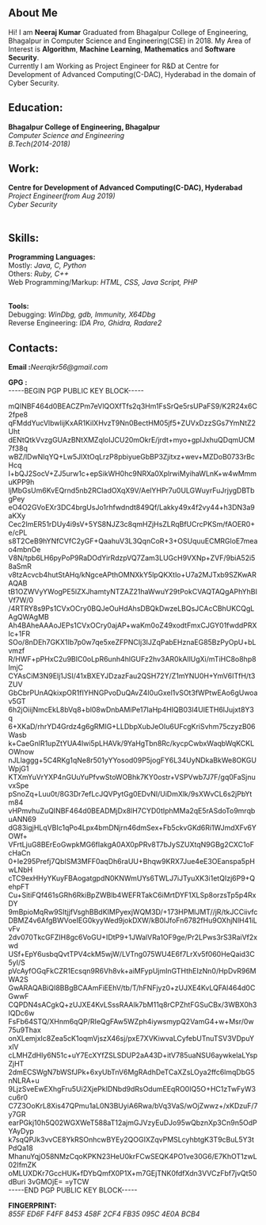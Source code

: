 ## **About Me**
Hi! I am **Neeraj Kumar** Graduated from Bhagalpur College of Engineering, Bhagalpur in Computer Science and Engineering(CSE) in 2018. My Area of Interest is **Algorithm**, **Machine Learning**, **Mathematics** and **Software Security**.<br>
Currently I am Working as Project Engineer for R&D at Centre for Development of Advanced Computing(C-DAC), Hyderabad in the domain of Cyber Security.

## Education:

**Bhagalpur College of Engineering, Bhagalpur**<br>
_Computer Science and Engineering_<br>
_B.Tech(2014-2018)_<br>

## Work:<br>

**Centre for Development of Advanced Computing(C-DAC), Hyderabad**<br>
_Project Engineer(from Aug 2019)_<br>
_Cyber Security_<br><br>


##  Skills:<br>
**Programming Languages:**<br>
Mostly: _Java, C, Python_<br>
Others: _Ruby, C++_<br>
Web Programming/Markup: _HTML, CSS, Java Script, PHP_<br><br>

**Tools:**<br>
Debugging: _WinDbg, gdb, Immunity, X64Dbg_<br>
Reverse Engineering: _IDA Pro, Ghidra, Radare2_<br>
## Contacts:<br>

**Email :**_Neerajkr56@gmail.com_<br>

**GPG :**<br>
    -----BEGIN PGP PUBLIC KEY BLOCK-----

mQINBF464d0BEACZPm7eVlQOXfTfs2q3Hm1FsSrQe5rsUPaFS9/K2R24x6C2fpe8
qFMddYucVlbwIijKxAR1KilXHvzT9Nn0BectHM05jf5+ZUVxDzzSGs7YmNtZ2Uht
dENtQtkVvzgGUAzBNtXMZqloIJCU20mOkrE/jrdt+myo+gpIJxhuQDqmUCM7f38q
wBZ/lDwNlqYQ+Lw5JlXtOqLrzP8pbiyueGbBP3Zjitxz+wev+MZDoB0733rBcHcq
I+bQJ2SocV+ZJ5urw1c+epSikWH0hc9NRXa0XplrwiMyihaWLnK+w4wMmmuKPP9h
ljMbGsUm6KvEQrnd5nb2RCIadOXqX9V/AelYHPr7u0ULGWuyrFuJrjygDBTbgPey
eO4O2GVoEXr3DC4brgUsJo1rhfwdndt849Qf/Lakky49x4f2vy44+h3DN3a9aKXy
Cec2ImER51rDUy4i9sV+5YS8NJZ3c8qmHZjHsZLRqBfUCrcPKSm/fAOER0+e/cPL
s8T2CeB9hYNfCVfC2yGF+QaahuV3L3QqnCoR+3+OSUquuECMRGloE7meao4mbnOe
V8N/tpb6LH6pyPoP9RaDOdYirRdzpVQ7Zam3LUGcH9VXNp+ZVF/9biA52i58aSmR
v8tzAcvcb4hutStAHq/kNgceAPthOMNXkY5lpQKXtlo+U7a2MJTxb9SZKwARAQAB
tB1OZWVyYWogPE5lZXJhamtyNTZAZ21haWwuY29tPokCVAQTAQgAPhYhBIVf7W/0
/4RTRY8s9Ps1CVxOCry0BQJeOuHdAhsDBQkDwzeLBQsJCAcCBhUKCQgLAgQWAgMB
Ah4BAheAAAoJEPs1CVxOCry0ajAP+waKm0oZ49xodtFmxCJGY01fwddPRXIc+1FR
SOo/8nDEh7GKX1Ib7p0w7qe5xeZFPNCIj3IJZqPabEHznaEG85BzPyOpU+bLvmzf
R/HWF+pPHxC2u9BIC0oLpR6unh4hlGUFz2hv3AR0kAllUgXi/mTiHC8o8hp8ImjC
CYAsCiM3N9Elj1JSI/41xBXEYJDzazFau2QSH72Y/Z1mYNU0H+YmV6ITfH/t3ZUV
GbCbrPUnAQkixpOR1fIYHNGPvoDuQAvZ4I0uGxel1vSOt3fWPtwEAo6gUwoav5GT
6h2jOiijNmcEkL8bVq8+bl08wDnbAMiPe17IaHp4HIQB03l4UIETH6lJujxt8Y3q
6+XKaD/rhrYD4Grdz4g6gRMIG+LLDbpXubJeOIu6UFcgKriSvhm75czyzB06Wasb
k+CaeGnlR1upZtYUA4Iwi5pLHAVk/9YaHgTbn8Rc/kycpCwbxWaqbWqKCKLOWnow
nJLlaggg+5C4RKg1qNe8r501yYYosod09P5jogFY6L34UyNDkaBkWe8OKGUWpjG1
KTXmYuVrYXP4nGUuYuPfvwStoWOBhk7KY0ostr+VSPVwb7J7F/gq0FaSjnuvxSpe
pSnoZq+Luu0t/8G3Dr7efLcJQVPytGg0EDvNI/UiDmXlk/9sXWvCL6s2jPbYtm84
vHPmvhuZuQINBF464d0BEADMjDx8lH7CYD0tIphMMa2qE5rASdoTo9mrqbuANN69
dG83igjHLqVBIc1qPo4Lpx4bmDNjrn46dmSex+Fb5ckvGKd6Ri1WJmdXFv6YOWf+
VFrtLjuG8BErEoGwpkMG6fIakgA0AX0pPRv8T7bJySZUXtqN9GBg2CXC1oFcHaCn
0+Ie295Prefj7QbISM3MFF0aqDh6raUU+Bhqw9KRX7Jue4eE3OEanspa5pHwLNbH
cTC9exHHyYKuyFBAogatgpdN0KNWmUYs6TWLJ7iJTyuXK3i1etQIzj6P9+QehpFT
Cu+SitiFQf461sGRh6RkiBpZWBlb4WEFRTakC6iMrtDYF1XLSp8orzsTp5p4RxDY
9mBpioMqRw9SItjjfVsghBBdKIMPyexjWQM3D/+173HPMlJMT//jR/tkJCCiivfc
DBMZ4v6AfgBWVoeIEG0kyyWed9jokDXW/kB0lJfoFn6782fHu9OXhjNlH41iLvFv
2dv070TkcGFZIH8gc6VoGU+IDtP9+1JWalVRa1OF9ge/Pr2LPws3rS3RaiVf2xwd
USf+EpY6usbqQvtTPV4ckM5wjW/LVTng075WU4E6f7LrXv5f060HeQaid3C5yI/S
pVcAyfOGqFkCZR1Ecsqn9R6Vh8vk+aiMFypUjmInGTHthEIzNn0/HpDvR96MWA2S
GwARAQABiQI8BBgBCAAmFiEEhV/tb/T/hFNFjyz0+zUJXE4KvLQFAl464d0CGwwF
CQPDN4sACgkQ+zUJXE4KvLSssRAAlk7bM11q8rCPZhtFGSuCBx/3WBX0h3IQDc6w
FsFb64STQ/XHnm6qQP/RIeQgFAw5WZph4iywsmypQ2VamG4+w+Msr/0w75u9Thax
onXLemjxIc8Zea5cK1oqmVjszX46sj/pxE7XVKiwvaLCyfebUTnuTSV3VDpuYxlV
cLMHZdHly6N51c+uY7EcXYfZSLSDUP2aA43D+itV785uaNSU6aywkelaLYspZjHT
2dmECSWgN7bWSfJPk+6xyUbTnV6MgRAdhDeTCaXZsLOya2ffc6lmqDbG5nNLRA+u
9LjzSveEwEXhgFru5Ui2XjePkIDNbd9dRsOdumEEqRO0IQ5O+HC1zTwFyW3cu6r0
C7Z3OoKrL8Xis47QPmu1aL0N3BUyiA6Rwa/bVq3VaS/wOjZwwz+/xKDzuF/7y7GR
earPGkj10h5Q02WGXWeT588aT12ajmGJVzyEuDJo95wQbznXp3Cn9n5OdPYAyDyp
k7sqQPJk3vvCE8YkRSOnhcwBYEy2QOGIXZqvPMSLcyhbtgK3T9cBuL5Y3tPdQa18
MhanuYqjO58NMzCqoKPKN23HeU0krFCwSEQK4PO1ve30G6/E7KhOT1zwL02IfmZK
oMLUXDKr7GccHUK+fDYbQmfX0P1X+m7GEjTNK0fdfXdn3VVCzFbf7jvQt50dBuri
3vGMOjE=
=yTCW<br>
-----END PGP PUBLIC KEY BLOCK-----<br>



**FINGERPRINT:**<br>
_855F ED6F F4FF 8453 458F  2CF4 FB35 095C 4E0A BCB4_<br>
